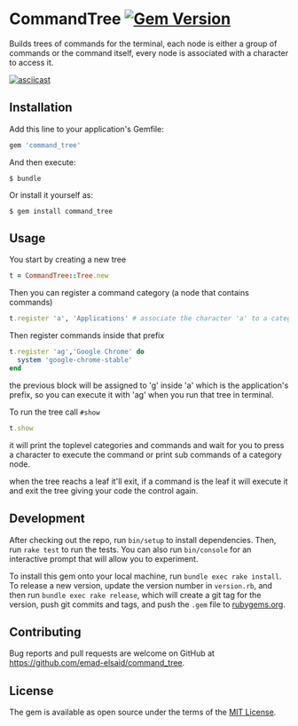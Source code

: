 # CommandTree [![Gem Version](https://badge.fury.io/rb/command_tree.svg)](https://badge.fury.io/rb/command_tree)

Builds trees of commands for the terminal, each node is either a group of commands or the command itself, every node is associated with a character to access it.

[![asciicast](https://asciinema.org/a/202202.png)](https://asciinema.org/a/202202)

## Installation

Add this line to your application's Gemfile:

```ruby
gem 'command_tree'
```

And then execute:

    $ bundle

Or install it yourself as:

    $ gem install command_tree

## Usage

You start by creating a new tree

```ruby
t = CommandTree::Tree.new
```

Then you can register a command category (a node that contains commands)

```ruby
t.register 'a', 'Applications' # associate the character 'a' to a category called 'applications'
```

Then register commands inside that prefix
```ruby
t.register 'ag','Google Chrome' do
  system 'google-chrome-stable'
end
```
the previous block will be assigned to 'g' inside 'a' which is the application's prefix, so you can execute it with 'ag' when you run that tree in terminal.

To run the tree call `#show`
```ruby
t.show
```

it will print the toplevel categories and commands and wait for you to press a character to execute the command or print sub commands of a category node.

when the tree reachs a leaf it'll exit, if a command is the leaf it will execute it and exit the tree giving your code the control again.

## Development

After checking out the repo, run `bin/setup` to install dependencies. Then, run `rake test` to run the tests. You can also run `bin/console` for an interactive prompt that will allow you to experiment.

To install this gem onto your local machine, run `bundle exec rake install`. To release a new version, update the version number in `version.rb`, and then run `bundle exec rake release`, which will create a git tag for the version, push git commits and tags, and push the `.gem` file to [rubygems.org](https://rubygems.org).

## Contributing

Bug reports and pull requests are welcome on GitHub at https://github.com/emad-elsaid/command_tree.

## License

The gem is available as open source under the terms of the [MIT License](https://opensource.org/licenses/MIT).
